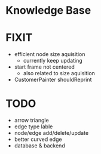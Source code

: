 # Knowledge Base

# FIXIT

* efficient node size aquisition
    * currently keep updating
* start frame not centered
    * also related to size aquisition
* CustomerPainter shouldReprint


# TODO

* arrow triangle
* edge type lable
* node/edge add/delete/update
* better curved edge
* database & backend

